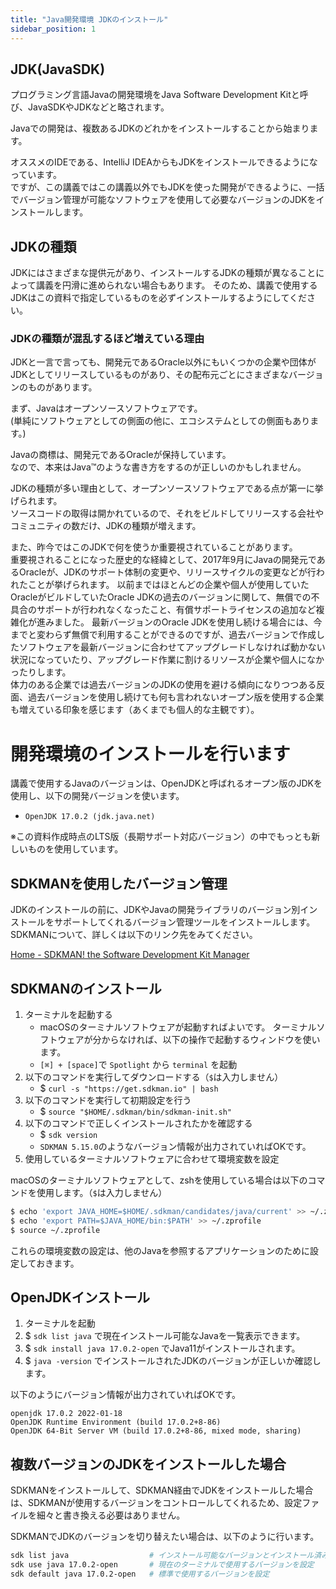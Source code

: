 ```yaml
---
title: "Java開発環境 JDKのインストール"
sidebar_position: 1
---
```


## JDK(JavaSDK)

プログラミング言語Javaの開発環境をJava Software Development Kitと呼び、JavaSDKやJDKなどと略されます。

Javaでの開発は、複数あるJDKのどれかをインストールすることから始まります。

オススメのIDEである、IntelliJ IDEAからもJDKをインストールできるようになっています。  
ですが、この講義ではこの講義以外でもJDKを使った開発ができるように、一括でバージョン管理が可能なソフトウェアを使用して必要なバージョンのJDKをインストールします。

## JDKの種類

JDKにはさまざまな提供元があり、インストールするJDKの種類が異なることによって講義を円滑に進められない場合もあります。
そのため、講義で使用するJDKはこの資料で指定しているものを必ずインストールするようにしてください。

### JDKの種類が混乱するほど増えている理由

JDKと一言で言っても、開発元であるOracle以外にもいくつかの企業や団体がJDKとしてリリースしているものがあり、その配布元ごとにさまざまなバージョンのものがあります。

まず、Javaはオープンソースソフトウェアです。  
(単純にソフトウェアとしての側面の他に、エコシステムとしての側面もあります。)

Javaの商標は、開発元であるOracleが保持しています。  
なので、本来はJava™のような書き方をするのが正しいのかもしれません。

JDKの種類が多い理由として、オープンソースソフトウェアである点が第一に挙げられます。  
ソースコードの取得は開かれているので、それをビルドしてリリースする会社やコミュニティの数だけ、JDKの種類が増えます。

また、昨今ではこのJDKで何を使うか重要視されていることがあります。  
重要視されることになった歴史的な経緯として、2017年9月にJavaの開発元であるOracleが、JDKのサポート体制の変更や、リリースサイクルの変更などが行われたことが挙げられます。
以前まではほとんどの企業や個人が使用していたOracleがビルドしていたOracle JDKの過去のバージョンに関して、無償での不具合のサポートが行われなくなったこと、有償サポートライセンスの追加など複雑化が進みました。
最新バージョンのOracle JDKを使用し続ける場合には、今までと変わらず無償で利用することができるのですが、過去バージョンで作成したソフトウェアを最新バージョンに合わせてアップグレードしなければ動かない状況になっていたり、アップグレード作業に割けるリソースが企業や個人になかったりします。  
体力のある企業では過去バージョンのJDKの使用を避ける傾向になりつつある反面、過去バージョンを使用し続けても何も言われないオープン版を使用する企業も増えている印象を感じます（あくまでも個人的な主観です）。

# 開発環境のインストールを行います

講義で使用するJavaのバージョンは、OpenJDKと呼ばれるオープン版のJDKを使用し、以下の開発バージョンを使います。

- `OpenJDK 17.0.2 (jdk.java.net)`

※この資料作成時点のLTS版（長期サポート対応バージョン）の中でもっとも新しいものを使用しています。


## SDKMANを使用したバージョン管理

JDKのインストールの前に、JDKやJavaの開発ライブラリのバージョン別インストールをサポートしてくれるバージョン管理ツールをインストールします。
SDKMANについて、詳しくは以下のリンク先をみてください。

[Home - SDKMAN! the Software Development Kit Manager](https://sdkman.io/)

## SDKMANのインストール

1. ターミナルを起動する
    - macOSのターミナルソフトウェアが起動すればよいです。  ターミナルソフトウェアが分からなければ、以下の操作で起動するウィンドウを使います。
    - `[⌘] + [space]`で `Spotlight` から `terminal` を起動
2. 以下のコマンドを実行してダウンロードする（`$`は入力しません）
    - $ `curl -s "https://get.sdkman.io" | bash`
3. 以下のコマンドを実行して初期設定を行う
    - $ `source "$HOME/.sdkman/bin/sdkman-init.sh"`
4. 以下のコマンドで正しくインストールされたかを確認する
    - $ `sdk version`
    - `SDKMAN 5.15.0`のようなバージョン情報が出力されていればOKです。
5. 使用しているターミナルソフトウェアに合わせて環境変数を設定

macOSのターミナルソフトウェアとして、zshを使用している場合は以下のコマンドを使用します。（`$`は入力しません）

```zsh
$ echo 'export JAVA_HOME=$HOME/.sdkman/candidates/java/current' >> ~/.zprofile
$ echo 'export PATH=$JAVA_HOME/bin:$PATH' >> ~/.zprofile
$ source ~/.zprofile
```

これらの環境変数の設定は、他のJavaを参照するアプリケーションのために設定しておきます。

## OpenJDKインストール

1. ターミナルを起動
2. $ `sdk list java` で現在インストール可能なJavaを一覧表示できます。
3. $ `sdk install java 17.0.2-open` でJava11がインストールされます。
4. $ `java -version` でインストールされたJDKのバージョンが正しいか確認します。

以下のようにバージョン情報が出力されていればOKです。

```
openjdk 17.0.2 2022-01-18
OpenJDK Runtime Environment (build 17.0.2+8-86)
OpenJDK 64-Bit Server VM (build 17.0.2+8-86, mixed mode, sharing)
```

## 複数バージョンのJDKをインストールした場合

SDKMANをインストールして、SDKMAN経由でJDKをインストールした場合は、SDKMANが使用するバージョンをコントロールしてくれるため、設定ファイルを細々と書き換える必要はありません。

SDKMANでJDKのバージョンを切り替えたい場合は、以下のように行います。

```bash
sdk list java                  # インストール可能なバージョンとインストール済みのバージョンを確認
sdk use java 17.0.2-open       # 現在のターミナルで使用するバージョンを設定
sdk default java 17.0.2-open   # 標準で使用するバージョンを設定
```


